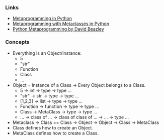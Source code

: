 ### Links

- [Metaprogramming in Python](https://developer.ibm.com/tutorials/ba-metaprogramming-python/)
- [Metaprogramming with Metaclasses in Python](https://www.geeksforgeeks.org/metaprogramming-metaclasses-python/)
- [Python Metaprogramming by David Beazley](http://www.dabeaz.com/py3meta/Py3Meta.pdf)

### Concepts

- Everything is an Object/Instance:
  - 5
  - "str"
  - Function
  - Class
  - ...
- Object = Instance of a Class
  -> Every Object belongs to a Class.
  - 5          -> int          -> type                   -> type ...
  - "str"      -> str          -> type                   -> type ...
  - [1,2,3]    -> list         -> type                   -> type ...
  - Function   -> function     -> type                   -> type ...
  - Class      -> MetaClass    -> type                   -> type ...
  - ...        -> class of ... -> class of class of ...  -> ...    -> type ...
- Metaclass -> Class == Class -> Object
  -> Object -> Class -> MetaClass
- Class defines how to create an Object.
- MetaClass defines how to create a Class.
